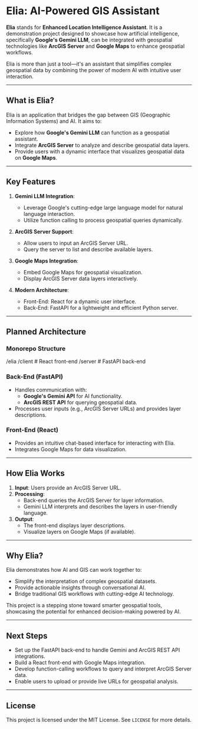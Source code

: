 # Elia: AI-Powered GIS Assistant

**Elia** stands for **Enhanced Location Intelligence Assistant**. It is a demonstration project designed to showcase how artificial intelligence, specifically **Google's Gemini LLM**, can be integrated with geospatial technologies like **ArcGIS Server** and **Google Maps** to enhance geospatial workflows.

Elia is more than just a tool—it's an assistant that simplifies complex geospatial data by combining the power of modern AI with intuitive user interaction.

---

## **What is Elia?**

Elia is an application that bridges the gap between GIS (Geographic Information Systems) and AI. It aims to:
- Explore how **Google's Gemini LLM** can function as a geospatial assistant.
- Integrate **ArcGIS Server** to analyze and describe geospatial data layers.
- Provide users with a dynamic interface that visualizes geospatial data on **Google Maps**.

---

## **Key Features**
1. **Gemini LLM Integration**:
   - Leverage Google's cutting-edge large language model for natural language interaction.
   - Utilize function calling to process geospatial queries dynamically.

2. **ArcGIS Server Support**:
   - Allow users to input an ArcGIS Server URL.
   - Query the server to list and describe available layers.

3. **Google Maps Integration**:
   - Embed Google Maps for geospatial visualization.
   - Display ArcGIS Server data layers interactively.

4. **Modern Architecture**:
   - Front-End: React for a dynamic user interface.
   - Back-End: FastAPI for a lightweight and efficient Python server.

---

## **Planned Architecture**

### Monorepo Structure
/elia /client # React front-end /server # FastAPI back-end

### Back-End (FastAPI)
- Handles communication with:
  - **Google's Gemini API** for AI functionality.
  - **ArcGIS REST API** for querying geospatial data.
- Processes user inputs (e.g., ArcGIS Server URLs) and provides layer descriptions.

### Front-End (React)
- Provides an intuitive chat-based interface for interacting with Elia.
- Integrates Google Maps for data visualization.

---

## **How Elia Works**
1. **Input**: Users provide an ArcGIS Server URL.
2. **Processing**:
   - Back-end queries the ArcGIS Server for layer information.
   - Gemini LLM interprets and describes the layers in user-friendly language.
3. **Output**:
   - The front-end displays layer descriptions.
   - Visualize layers on Google Maps (if available).

---

## **Why Elia?**

Elia demonstrates how AI and GIS can work together to:
- Simplify the interpretation of complex geospatial datasets.
- Provide actionable insights through conversational AI.
- Bridge traditional GIS workflows with cutting-edge AI technology.

This project is a stepping stone toward smarter geospatial tools, showcasing the potential for enhanced decision-making powered by AI.

---

## **Next Steps**
- Set up the FastAPI back-end to handle Gemini and ArcGIS REST API integrations.
- Build a React front-end with Google Maps integration.
- Develop function-calling workflows to query and interpret ArcGIS Server data.
- Enable users to upload or provide live URLs for geospatial analysis.

---

## **License**
This project is licensed under the MIT License. See `LICENSE` for more details.


